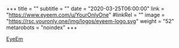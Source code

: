 +++
title = ""
subtitle = ""
date = "2020-03-25T06:00:00"
link = "https://www.eyeem.com/u/YourOnlyOne"
#linkRel = ""
image = "https://rsc.youronly.one/img/logos/eyeem-logo.svg"
weight = "52"
metarobots = "noindex"
+++

<a href="https://www.eyeem.com/u/YourOnlyOne" rel="me noopener external nofollow" referrerpolicy="strict-origin-when-cross-origin">EyeEm</a>
